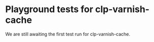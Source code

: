 # Playground tests for clp-varnish-cache
We are still awaiting the first test run for clp-varnish-cache.
